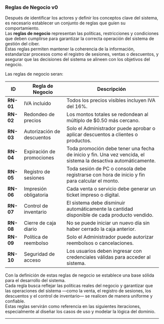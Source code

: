 ### Reglas de Negocio v0

Después de identificar los actores y definir los conceptos clave del sistema, es necesario establecer un conjunto de reglas que guíen su comportamiento.  
Las **reglas de negocio** representan las políticas, restricciones y condiciones que deben cumplirse para garantizar la correcta operación del sistema de gestión del ciber.  
Estas reglas permiten mantener la coherencia de la información, estandarizar procesos como el registro de sesiones, ventas o descuentos, y asegurar que las decisiones del sistema se alineen con los objetivos del negocio.

Las reglas de negocio seran:

| ID | Regla de Negocio | Descripción |
|----|------------------|--------------|
| **RN-01** | IVA incluido | Todos los precios visibles incluyen IVA del 16%. |
| **RN-02** | Redondeo de precios | Los montos totales se redondean al múltiplo de $0.50 más cercano. |
| **RN-03** | Autorización de descuentos | Solo el Administrador puede aprobar o aplicar descuentos a clientes o productos. |
| **RN-04** | Expiración de promociones | Toda promoción debe tener una fecha de inicio y fin. Una vez vencida, el sistema la desactiva automáticamente. |
| **RN-05** | Registro de sesiones | Toda sesión de PC o consola debe registrarse con hora de inicio y fin para calcular el monto. |
| **RN-06** | Impresión obligatoria | Cada venta o servicio debe generar un ticket impreso o digital. |
| **RN-07** | Control de inventario | El sistema debe disminuir automáticamente la cantidad disponible de cada producto vendido. |
| **RN-08** | Cierre de caja diario | No se puede iniciar un nuevo día sin haber cerrado la caja anterior. |
| **RN-09** | Política de reembolso | Solo el Administrador puede autorizar reembolsos o cancelaciones. |
| **RN-10** | Seguridad de acceso | Los usuarios deben ingresar con credenciales válidas para acceder al sistema. |

Con la definición de estas reglas de negocio se establece una base sólida para el desarrollo del sistema.  
Cada regla busca reflejar las políticas reales del negocio y garantizar que las operaciones del sistema —como la venta, el registro de sesiones, los descuentos y el control de inventario— se realicen de manera uniforme y confiable.  
Estas reglas servirán como referencia en las siguientes iteraciones, especialmente al diseñar los casos de uso y modelar la lógica del dominio.

---
